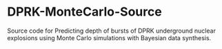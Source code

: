 # DPRK-MonteCarlo-Source
Source code for Predicting depth of bursts of DPRK underground nuclear explosions using Monte Carlo simulations with Bayesian data synthesis.
